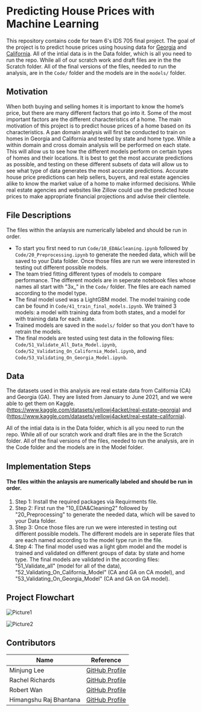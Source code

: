 # Predicting House Prices with Machine Learning
This repository contains code for team 6's IDS 705 final project. The goal of the project is to predict house prices using housing data for [Georgia](https://www.kaggle.com/datasets/yellowj4acket/real-estate-georgia) and [California](https://www.kaggle.com/datasets/yellowj4acket/real-estate-california). All of the intial data is in the Data folder, which is all you need to run the repo. While all of our scratch work and draft files are in the the Scratch folder. All of the final versions of the files, needed to run the analysis, are in the `Code/` folder and the models are in the `models/` folder. 

## Motivation
When both buying and selling homes it is important to know the home’s price, but there are many different factors that go into it. Some of the most important factors are the different characteristics of a home. The main motivation of this project is to predict house prices of a home based on its characteristics. A pan domain analysis will first be conducted to train on homes in Georgia and California and tested by state and home type. While a within domain and cross domain analysis will be performed on each state. This will allow us to see how the different models perform on certain types of homes and their locations. It is best to get the most accurate predictions as possible, and testing on these different subsets of data will allow us to see what type of data generates the most accurate predictions. Accurate house price predictions can help sellers, buyers, and real estate agencies alike to know the market value of a home to make informed decisions. While real estate agencies and websites like Zillow could use the predicted house prices to make appropriate financial projections and advise their clientele.

## File Descriptions
The files within the anlaysis are numerically labeled and should be run in order.
- To start you first need to run `Code/10_EDA&cleaning.ipynb` followed by `Code/20_Preprocessing.ipynb` to generate the needed data, which will be saved to your Data folder. Once those files are run we were interested in testing out different possible models.
- The team tried fitting different types of models to compare performance. The different models are in seperate notebook files whose names all start with "3x_" in the `Code/` folder. The files are each named according to the model type.
- The final model used was a LightGBM model. The model training code can be found in `Code/41_train_final_models.ipynb`. We trained 3 models: a model with training data from both states, and a model for with training data for each state.
- Trained models are saved in the `models/` folder so that you don't have to retrain the models.
- The final models are tested using test data in the following files: `Code/51_Validate_All_Data_Model.ipynb`, `Code/52_Validating_On_California_Model.ipynb`, and `Code/53_Validating_On_Georgia_Model.ipynb`.

  
## Data
The datasets used in this analysis are real estate data from California (CA) and Georgia (GA). They are listed from January to June 2021, and we were able to get them on Kaggle.
(https://www.kaggle.com/datasets/yellowj4acket/real-estate-georgia) and (https://www.kaggle.com/datasets/yellowj4acket/real-estate-california). 

All of the intial data is in the Data folder, which is all you need to run the repo. While all of our scratch work and draft files are in the the Scratch folder. All of the final versions of the files, needed to run the analysis, are in the Code folder and the models are in the Model folder. 


## Implementation Steps

  #### The files within the anlaysis are numerically labeled and should be run in order.
  
 1. Step 1: Install the required packages via Requirments file.
 2. Step 2: First run the "10_EDA&Cleaning2" followed by "20_Preprocessing" to generate the needed data, which will be saved to your Data folder. 
 3. Step 3: Once those files are run we were interested in testing out different possible models. The different models are in seperate files that are each named according to the model type run in the file. 
 4. Step 4: The final model used was a light gbm model and the model is trained and validated on different groups of data: by state and home type. The final models are validated in the according files: "51_Validate_all" (model for all of the data), "52_Validating_On_California_Model" (CA and GA on CA model), and "53_Validating_On_Georgia_Model" (CA and GA on GA model).
  
  
  ## Project Flowchart
![Picture1](https://user-images.githubusercontent.com/89568663/163626083-0a0d2de1-6439-444e-b2b7-e7f0fcd66dee.png)

![Picture2](https://user-images.githubusercontent.com/89568663/163626085-4bec457e-b86d-41e5-a53e-fa95746c92f9.png)

## Contributors
| Name | Reference |
|----|----|
|Minjung Lee| [GitHub Profile](https://github.com/minjung0)|
|Rachel Richards|[GitHub Profile](https://github.com/rjrichards27)|
|Robert Wan| [GitHub Profile](https://github.com/rw417)|
|Himangshu Raj Bhantana | [GitHub Profile](https://github.com/hb173)|
